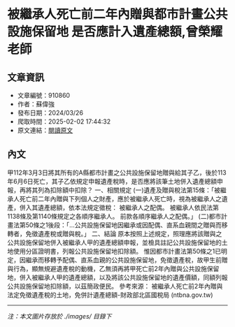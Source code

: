 # 被繼承人死亡前二年內贈與都市計畫公共設施保留地 是否應計入遺產總額,曾榮耀老師

## 文章資訊
- 文章編號：910860
- 作者：蘇偉強
- 發布日期：2024/03/26
- 爬取時間：2025-02-02 17:44:32
- 原文連結：[閱讀原文](https://real-estate.get.com.tw/Columns/detail.aspx?no=910860)

## 內文
甲112年3月3日將其所有的A縣都市計畫之公共設施保留地贈與給其子乙，後於113年6月6日死亡，其子乙依規定申報遺產稅時，是否應將該筆土地併入遺產總額申報，再將其列為扣除額中扣除？
一、相關規定
(一)遺產及贈與稅法第15條：「被繼承人死亡前二年內贈與下列個人之財產，應於被繼承人死亡時，視為被繼承人之遺產，併入其遺產總額，依本法規定徵稅：
被繼承人之配偶。
被繼承人依民法第1138條及第1140條規定之各順序繼承人。
前款各順序繼承人之配偶。」
(二)都市計畫法第50條之1後段：「…公共設施保留地因繼承或因配偶、直系血親間之贈與而移轉者，免徵遺產稅或贈與稅。」
二、結論
原本按照上述規定，照理應將該贈與之公共設施保留地併入被繼承人甲的遺產總額申報，並檢具註記公共設施保留地的土地使用分區證明書，列報公共設施保留地扣除額。
惟因都市計畫法第50條之1已明定，因繼承而移轉予配偶、直系血親的公共設施保留地，免徵遺產稅，故甲生前贈與行為，顯無規避遺產稅的動機，乙無須再將甲死亡前2年內贈與公共設施保留地，併入被繼承人甲的遺產總額，以及將該公共設施保留地的遺產價額，同額列報公共設施保留地扣除額，以茲簡政便民。
參考來源：
被繼承人死亡前2年內贈與法定免徵遺產稅的土地，免併計遺產總額-財政部北區國稅局 (ntbna.gov.tw)

---
*注：本文圖片存放於 ./images/ 目錄下*
